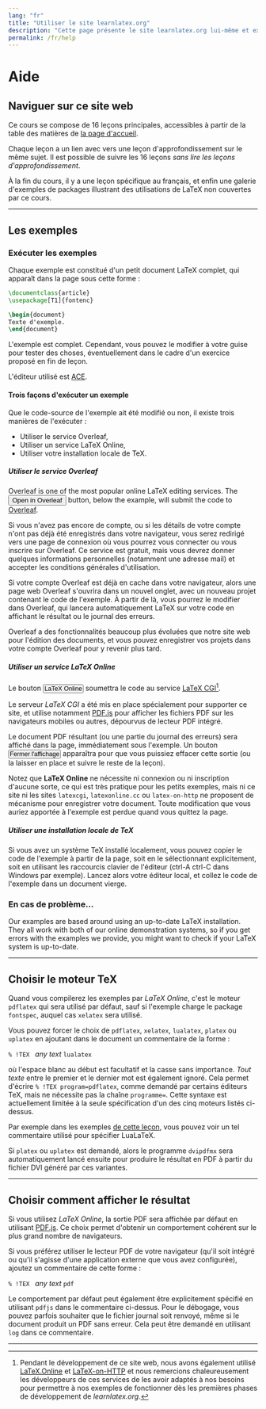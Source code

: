 ```yaml
---
lang: "fr"
title: "Utiliser le site learnlatex.org"
description: "Cette page présente le site learnlatex.org lui-même et explique la meilleure façon de l'utiliser."
permalink: /fr/help
---
```


# Aide

## Naviguer sur ce site web

Ce cours se compose de 16 leçons principales, accessibles à partir de la table
des matières de [la page d'accueil](/).

Chaque leçon a un lien avec vers une leçon d'approfondissement sur le même
sujet. Il est possible de suivre les 16 leçons _sans lire les leçons
d'approfondissement_.

À la fin du cours, il y a une leçon spécifique au français, et enfin une
galerie d'exemples de packages illustrant des utilisations de LaTeX
non couvertes par ce cours.

---

## Les exemples

### Exécuter les exemples

Chaque exemple est constitué d'un petit document LaTeX complet, qui apparaît
dans la page sous cette forme :

```latex
\documentclass{article}
\usepackage[T1]{fontenc}

\begin{document}
Texte d'exemple.
\end{document}
```

L'exemple est complet. Cependant, vous pouvez le modifier à votre guise pour
tester des choses, éventuellement dans le cadre d'un exercice proposé en fin de
leçon.

L'éditeur utilisé est [ACE](https://ace.c9.io/).

#### Trois façons d'exécuter un exemple

Que le code-source de l'exemple ait été modifié ou non, il existe trois manières
de l'exécuter :

* Utiliser le service Overleaf,
* Utiliser un service LaTeX Online,
* Utiliser votre installation locale de TeX.


##### Utiliser le service Overleaf

Overleaf is one of the most popular online LaTeX editing services. The 
<button>Open in Overleaf</button> button, below the example, will submit the 
code to [Overleaf](https://www.overleaf.com/about).

Si vous n'avez pas encore de compte, ou si les détails de votre compte n'ont
pas déjà été enregistrés dans votre navigateur, vous serez redirigé vers une
page de connexion où vous pourrez vous connecter ou vous inscrire sur
Overleaf. Ce service est gratuit, mais vous devrez donner quelques
informations personnelles (notamment une adresse mail) et accepter les
conditions générales d'utilisation.

Si votre compte Overleaf est déjà en cache dans votre navigateur, alors une
page web Overleaf s'ouvrira dans un nouvel onglet, avec un nouveau projet
contenant le code de l'exemple. À partir de là, vous pourrez le modifier dans
Overleaf, qui lancera automatiquement LaTeX sur votre code en affichant le
résultat ou le journal des erreurs.

Overleaf a des fonctionnalités beaucoup plus évoluées que notre site web
pour l'édition des documents, et vous pouvez enregistrer vos projets dans
votre compte Overleaf pour y revenir plus tard.

##### Utiliser un service LaTeX Online

Le bouton <button style="padding:0 1px;font-size:90%">LaTeX Online</button>
soumettra le code au service [LaTeX CGI](https://latexcgi.xyz/)[^1].

Le serveur _LaTeX CGI_ a été mis en place spécialement pour supporter ce
site, et utilise notamment [PDF.js](https://mozilla.github.io/pdf.js/) pour
afficher les fichiers PDF sur les navigateurs mobiles ou autres, dépourvus de
lecteur PDF intégré.

Le document PDF résultant (ou une partie du journal des erreurs)
sera affiché dans la page, immédiatement sous l'exemple. Un bouton
<button style="padding:0 1px;font-size:90%">Fermer l'affichage</button>
apparaîtra pour que vous puissiez effacer cette sortie (ou la laisser
en place et suivre le reste de la leçon).

Notez que **LaTeX Online** ne nécessite ni connexion ou ni inscription
d'aucune sorte, ce qui est très pratique pour les petits exemples, mais
ni ce site ni les sites `latexcgi`, `latexonline.cc` ou `latex-on-http`
ne proposent de mécanisme pour enregistrer votre document. Toute modification
que vous auriez apportée à l'exemple est perdue quand vous quittez la page.

##### Utiliser une installation locale de TeX

Si vous avez un système TeX installé localement, vous pouvez copier le code
de l'exemple à partir de la page, soit en le sélectionnant explicitement,
soit en utilisant les raccourcis clavier de l'éditeur (ctrl-A ctrl-C dans
Windows par exemple). Lancez alors votre éditeur local, et collez le code
de l'exemple dans un document vierge.


### En cas de problème...

Our examples are based around using an up-to-date LaTeX installation. They all 
work with both of our online demonstration systems, so if you get errors with 
the examples we provide, you might want to check if your LaTeX system is 
up-to-date.

---

## Choisir le moteur TeX

Quand vous compilerez les exemples par _LaTeX Online_, c'est le moteur `pdflatex`
qui sera utilisé par défaut, sauf si l'exemple charge le package `fontspec`,
auquel cas `xelatex` sera utilisé.

Vous pouvez forcer le choix de `pdflatex`, `xelatex`, `lualatex`, `platex` ou
`uplatex` en ajoutant dans le document un commentaire de la forme :

`% !TEX ` _any text_ `lualatex`

où l'espace blanc au début est facultatif et la casse sans importance.
_Tout texte_ entre le premier et le dernier mot est également ignoré. Cela
permet d'écrire `% !TEX program=pdflatex`, comme demandé par certains éditeurs
TeX, mais ne nécessite pas la chaîne `programme=`. Cette syntaxe est
actuellement limitée à la seule spécification d'un des cinq moteurs listés
ci-dessus.

Par exemple dans les exemples [de cette leçon](more-14), vous pouvez voir un tel
commentaire utilisé pour spécifier LuaLaTeX.

Si `platex` ou `uplatex` est demandé, alors le programme `dvipdfmx` sera
automatiquement lancé ensuite pour produire le résultat en PDF à partir
du fichier DVI généré par ces variantes.

---

## Choisir comment afficher le résultat

Si vous utilisez _LaTeX Online_, la sortie PDF sera affichée par défaut en
utilisant [PDF.js](https://mozilla.github.io/pdf.js/). Ce choix permet d'obtenir
un comportement cohérent sur le plus grand nombre de navigateurs.

Si vous préférez utiliser le lecteur PDF de votre navigateur (qu'il soit intégré
ou qu'il s'agisse d'une application externe que vous avez configurée), ajoutez
un commentaire de cette forme :

`% !TEX ` _any text_ `pdf`

Le comportement par défaut peut également être explicitement spécifié en
utilisant `pdfjs` dans le commentaire ci-dessus. Pour le débogage, vous pouvez
parfois souhaiter que le fichier journal soit renvoyé, même si le document
produit un PDF sans erreur. Cela peut être demandé en utilisant `log` dans ce
commentaire.

---

[^1]: Pendant le développement de ce site web, nous avons également utilisé
      [LaTeX.Online](https://latexonline.cc/) et
      [LaTeX-on-HTTP](https://github.com/YtoTech/latex-on-http) et nous
      remercions chaleureusement les développeurs de ces services de les avoir
      adaptés à nos besoins pour permettre à nos exemples de fonctionner dès
      les premières phases de développement de _learnlatex.org_.
